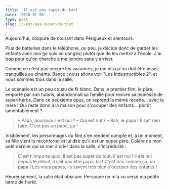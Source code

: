 ```yaml
---
title: 'Il est pas super du tout'
date: '2018-07-05'
type: post
slug: il-est-pas-super-du-tout
---
```


Aujourd'hui, coupure de courant dans Périgueux et alentours.

<!-- more -->

Plus de batteries dans le téléphone, ou peu, je décide donc de garder les enfants avec moi (je suis en congés) plutôt que de les mettre à l'école. J'ai trop peur qu'on cherche à me joindre sans y arriver.

Comme ce n'est pas encore les vacances, je me dis qu'on doit être assez tranquilles au cinéma. Banco : nous allons voir "Les Indestructibles 2", et nous sommes trois dans la salle.

Le scénario est un peu cousu de fil blanc. Dans le premier film, le père, emporté par son hubris, abandonnait sa famille pour revivre sa jeunesse de super-héros. Dans ce deuxième opus, on reprend la même recette… avec la mère ! Qui reste donc à la maison pour s'occuper des enfants… plutôt lamentablement ?

> – Papa, pourquoi il est nul ?
> – Qui est nul ?
> – Bah, le papa ! Il sait rien faire. C'est pas un papa, ça !

Visiblement, les personnages du film s'en rendent compte et, à un moment, sa fille vient le réconforter et lui dire qu'il est un super père. Colère de mon petit dernier qui se met à crier dans la salle, d'incrédulité :

> C'est n'importe quoi. Il est pas super du tout. Il est nul ! Il est nul depuis le début, il sait pas être papa, lui ! C'est pas comme ça, un papa ! Les vrais papas, ils savent très bien s'occuper des enfants !

Heureusement, la salle était obscure. Personne ne m'a vu versé ma petite larme de fierté.